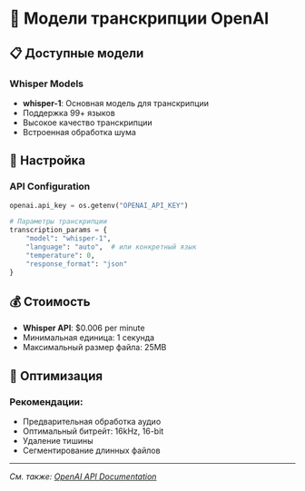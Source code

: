 # 🤖 Модели транскрипции OpenAI

## 📋 Доступные модели

### Whisper Models
- **whisper-1**: Основная модель для транскрипции
- Поддержка 99+ языков
- Высокое качество транскрипции
- Встроенная обработка шума

## 🔧 Настройка

### API Configuration
```python
openai.api_key = os.getenv("OPENAI_API_KEY")

# Параметры транскрипции
transcription_params = {
    "model": "whisper-1",
    "language": "auto",  # или конкретный язык
    "temperature": 0,
    "response_format": "json"
}
```

## 💰 Стоимость

- **Whisper API**: $0.006 per minute
- Минимальная единица: 1 секунда
- Максимальный размер файла: 25MB

## 🚀 Оптимизация

### Рекомендации:
- Предварительная обработка аудио
- Оптимальный битрейт: 16kHz, 16-bit
- Удаление тишины
- Сегментирование длинных файлов

---

*См. также: [OpenAI API Documentation](https://platform.openai.com/docs/guides/speech-to-text)*
